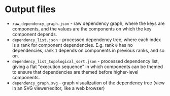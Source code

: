 # Output files

- `raw_dependency_graph.json` - raw dependency graph, where the keys are components, and the values are the components on which the key component depends.
- `dependency_list.json` - processed dependency tree, where each index is a rank for component dependencies. E.g. rank `0` has no dependencies, rank `1` depends on components in previous ranks, and so on.
- `dependency_list_topological_sort.json` - processed dependency list, giving a flat "execution sequence" in which components can be themed to ensure that dependencies are themed before higher-level components.
- `dependency_graph.svg` - graph visualization of the dependency tree (view in an SVG viewer/editor, like a web browser)
